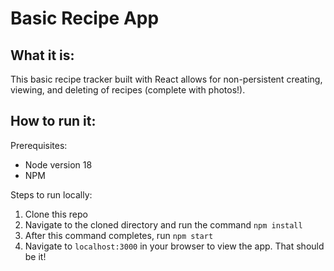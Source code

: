 # Basic Recipe App

## What it is:

This basic recipe tracker built with React allows for non-persistent creating, viewing, and deleting of recipes (complete with photos!). 

## How to run it:

Prerequisites:
- Node version 18
- NPM

Steps to run locally:
1. Clone this repo
2. Navigate to the cloned directory and run the command `npm install`
3. After this command completes, run `npm start`
4. Navigate to `localhost:3000` in your browser to view the app. That should be it!